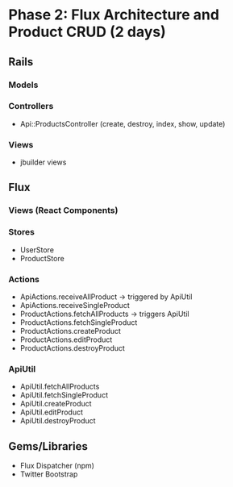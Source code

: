 # Phase 2: Flux Architecture and Product CRUD (2 days)

## Rails
### Models

### Controllers
* Api::ProductsController (create, destroy, index, show, update)

### Views
* jbuilder views

## Flux
### Views (React Components)

### Stores
* UserStore
* ProductStore

### Actions
* ApiActions.receiveAllProduct -> triggered by ApiUtil
* ApiActions.receiveSingleProduct
* ProductActions.fetchAllProducts -> triggers ApiUtil
* ProductActions.fetchSingleProduct
* ProductActions.createProduct
* ProductActions.editProduct
* ProductActions.destroyProduct

### ApiUtil
* ApiUtil.fetchAllProducts
* ApiUtil.fetchSingleProduct
* ApiUtil.createProduct
* ApiUtil.editProduct
* ApiUtil.destroyProduct

## Gems/Libraries
* Flux Dispatcher (npm)
* Twitter Bootstrap
